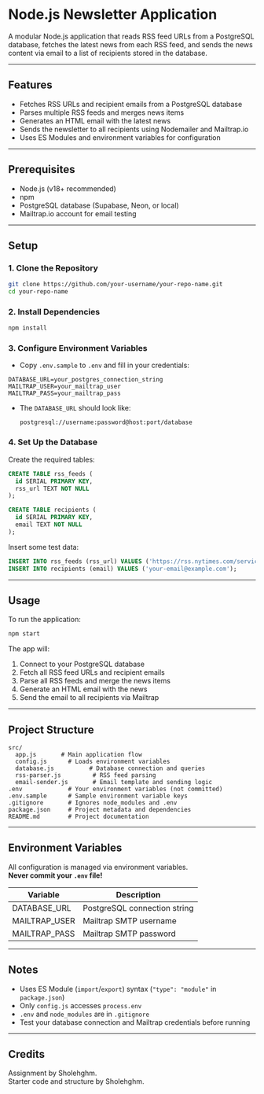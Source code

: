# Node.js Newsletter Application

A modular Node.js application that reads RSS feed URLs from a PostgreSQL database, fetches the latest news from each RSS feed, and sends the news content via email to a list of recipients stored in the database.

---

## Features

- Fetches RSS URLs and recipient emails from a PostgreSQL database
- Parses multiple RSS feeds and merges news items
- Generates an HTML email with the latest news
- Sends the newsletter to all recipients using Nodemailer and Mailtrap.io
- Uses ES Modules and environment variables for configuration

---

## Prerequisites

- Node.js (v18+ recommended)
- npm
- PostgreSQL database (Supabase, Neon, or local)
- Mailtrap.io account for email testing

---

## Setup

### 1. Clone the Repository

```bash
git clone https://github.com/your-username/your-repo-name.git
cd your-repo-name
```

### 2. Install Dependencies

```bash
npm install
```

### 3. Configure Environment Variables

- Copy `.env.sample` to `.env` and fill in your credentials:

```
DATABASE_URL=your_postgres_connection_string
MAILTRAP_USER=your_mailtrap_user
MAILTRAP_PASS=your_mailtrap_pass
```

- The `DATABASE_URL` should look like:
  ```
  postgresql://username:password@host:port/database
  ```

### 4. Set Up the Database

Create the required tables:

```sql
CREATE TABLE rss_feeds (
  id SERIAL PRIMARY KEY,
  rss_url TEXT NOT NULL
);

CREATE TABLE recipients (
  id SERIAL PRIMARY KEY,
  email TEXT NOT NULL
);
```

Insert some test data:

```sql
INSERT INTO rss_feeds (rss_url) VALUES ('https://rss.nytimes.com/services/xml/rss/nyt/HomePage.xml');
INSERT INTO recipients (email) VALUES ('your-email@example.com');
```

---

## Usage

To run the application:

```bash
npm start
```

The app will:

1. Connect to your PostgreSQL database
2. Fetch all RSS feed URLs and recipient emails
3. Parse all RSS feeds and merge the news items
4. Generate an HTML email with the news
5. Send the email to all recipients via Mailtrap

---

## Project Structure

```
src/
  app.js       # Main application flow
  config.js      # Loads environment variables
  database.js          # Database connection and queries
  rss-parser.js         # RSS feed parsing
  email-sender.js       # Email template and sending logic
.env             # Your environment variables (not committed)
.env.sample      # Sample environment variable keys
.gitignore       # Ignores node_modules and .env
package.json     # Project metadata and dependencies
README.md        # Project documentation
```

---

## Environment Variables

All configuration is managed via environment variables.  
**Never commit your `.env` file!**

| Variable        | Description                        |
|-----------------|------------------------------------|
| DATABASE_URL    | PostgreSQL connection string       |
| MAILTRAP_USER   | Mailtrap SMTP username             |
| MAILTRAP_PASS   | Mailtrap SMTP password             |

---

## Notes

- Uses ES Module (`import`/`export`) syntax (`"type": "module"` in `package.json`)
- Only `config.js` accesses `process.env`
- `.env` and `node_modules` are in `.gitignore`
- Test your database connection and Mailtrap credentials before running


---

## Credits

Assignment by Sholehghm.  
Starter code and structure by Sholehghm.

